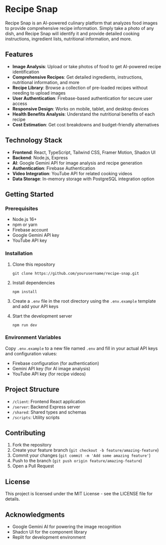 # Recipe Snap

Recipe Snap is an AI-powered culinary platform that analyzes food images to provide comprehensive recipe information. Simply take a photo of any dish, and Recipe Snap will identify it and provide detailed cooking instructions, ingredient lists, nutritional information, and more.

## Features

- **Image Analysis**: Upload or take photos of food to get AI-powered recipe identification
- **Comprehensive Recipes**: Get detailed ingredients, instructions, nutritional information, and more
- **Recipe Library**: Browse a collection of pre-loaded recipes without needing to upload images
- **User Authentication**: Firebase-based authentication for secure user access
- **Responsive Design**: Works on mobile, tablet, and desktop devices
- **Health Benefits Analysis**: Understand the nutritional benefits of each recipe
- **Cost Estimation**: Get cost breakdowns and budget-friendly alternatives

## Technology Stack

- **Frontend**: React, TypeScript, Tailwind CSS, Framer Motion, Shadcn UI
- **Backend**: Node.js, Express
- **AI**: Google Gemini API for image analysis and recipe generation
- **Authentication**: Firebase Authentication
- **Video Integration**: YouTube API for related cooking videos
- **Data Storage**: In-memory storage with PostgreSQL integration option

## Getting Started

### Prerequisites

- Node.js 16+
- npm or yarn
- Firebase account
- Google Gemini API key
- YouTube API key

### Installation

1. Clone this repository
   ```
   git clone https://github.com/yourusername/recipe-snap.git
   ```

2. Install dependencies
   ```
   npm install
   ```

3. Create a `.env` file in the root directory using the `.env.example` template and add your API keys

4. Start the development server
   ```
   npm run dev
   ```

### Environment Variables

Copy `.env.example` to a new file named `.env` and fill in your actual API keys and configuration values:

- Firebase configuration (for authentication)
- Gemini API key (for AI image analysis)
- YouTube API key (for recipe videos)

## Project Structure

- `/client`: Frontend React application
- `/server`: Backend Express server
- `/shared`: Shared types and schemas
- `/scripts`: Utility scripts

## Contributing

1. Fork the repository
2. Create your feature branch (`git checkout -b feature/amazing-feature`)
3. Commit your changes (`git commit -m 'Add some amazing feature'`)
4. Push to the branch (`git push origin feature/amazing-feature`)
5. Open a Pull Request

## License

This project is licensed under the MIT License - see the LICENSE file for details.

## Acknowledgments

- Google Gemini AI for powering the image recognition
- Shadcn UI for the component library
- Replit for development environment